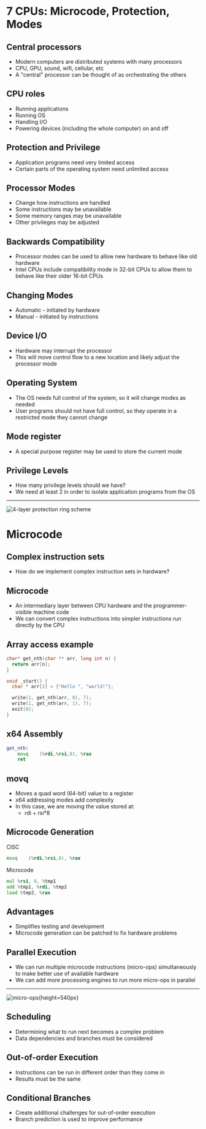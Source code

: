 7 CPUs: Microcode, Protection, Modes
====================================

Central processors
------------------

- Modern computers are distributed systems with many processors
- CPU, GPU, sound, wifi, cellular, etc
- A "central" processor can be thought of as orchestrating the others

CPU roles
---------

- Running applications
- Running OS
- Handling I/O
- Powering devices (including the whole computer) on and off

Protection and Privilege
------------------------

- Application programs need very limited access
- Certain parts of the operating system need unlimited access

Processor Modes
---------------

- Change how instructions are handled
- Some instructions may be unavailable
- Some memory ranges may be unavailable
- Other privileges may be adjusted

Backwards Compatibility
-----------------------

- Processor modes can be used to allow new hardware to behave like old hardware
- Intel CPUs include compatibility mode in 32-bit CPUs to allow them to behave like their older 16-bit CPUs

Changing Modes
--------------

- Automatic - initiated by hardware
- Manual - initiated by instructions

Device I/O
----------

- Hardware may interrupt the processor
- This will move control flow to a new location and likely adjust the processor mode

Operating System
----------------

- The OS needs full control of the system, so it will change modes as needed
- User programs should not have full control, so they operate in a restricted mode they cannot change

Mode register
-------------

- A special purpose register may be used to store the current mode

Privilege Levels
-----------------

- How many privilege levels should we have?
- We need at least 2 in order to isolate application programs from the OS

---

![4-layer protection ring scheme](https://upload.wikimedia.org/wikipedia/commons/2/2f/Priv_rings.svg)

Microcode
=========

Complex instruction sets
------------------------

- How do we implement complex instruction sets in hardware?

Microcode
---------

- An intermediary layer between CPU hardware and the programmer-visible machine code
- We can convert complex instructions into simpler instructions run directly by the CPU

Array access example
--------------------

```c
char* get_nth(char ** arr, long int n) {
  return arr[n];
}

void _start() {
  char * arr[2] = {"Hello ", "world!"};

  write(1, get_nth(arr, 0), 7);
  write(1, get_nth(arr, 1), 7);
  exit(0);
}
```

x64 Assembly
------------

```asm
get_nth:
	movq	(%rdi,%rsi,8), %rax
	ret
```

movq
----

- Moves a quad word (64-bit) value to a register
- x64 addressing modes add complexity
- In this case, we are moving the value stored at:
    -  rdi + rsi*8

Microcode Generation
--------------------

CISC

```asm
movq	(%rdi,%rsi,8), %rax
```

Microcode

```asm
mul %rsi, 8, %tmp1
add %tmp1, %rdi, %tmp2
load %tmp2, %rax
```

Advantages
----------

- Simplifies testing and development
- Microcode generation can be patched to fix hardware problems

Parallel Execution
------------------

- We can run multiple microcode instructions (micro-ops) simultaneously to make better use of available hardware
- We can add more processing engines to run more micro-ops in parallel

---

![micro-ops](https://upload.wikimedia.org/wikipedia/commons/9/97/Micro-operations.svg){height=540px}

Scheduling
----------

- Determining what to run next becomes a complex problem
- Data dependencies and branches must be considered

Out-of-order Execution
----------------------

- Instructions can be run in different order than they come in
- Results must be the same

Conditional Branches
--------------------

- Create additional challenges for out-of-order execution
- Branch prediction is used to improve performance
